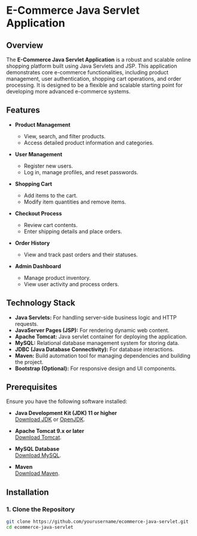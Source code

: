 # E-Commerce Java Servlet Application

## Overview

The **E-Commerce Java Servlet Application** is a robust and scalable online shopping platform built using Java Servlets and JSP. This application demonstrates core e-commerce functionalities, including product management, user authentication, shopping cart operations, and order processing. It is designed to be a flexible and scalable starting point for developing more advanced e-commerce systems.

## Features

- **Product Management**
  - View, search, and filter products.
  - Access detailed product information and categories.

- **User Management**
  - Register new users.
  - Log in, manage profiles, and reset passwords.

- **Shopping Cart**
  - Add items to the cart.
  - Modify item quantities and remove items.

- **Checkout Process**
  - Review cart contents.
  - Enter shipping details and place orders.

- **Order History**
  - View and track past orders and their statuses.

- **Admin Dashboard**
  - Manage product inventory.
  - View user activity and process orders.

## Technology Stack

- **Java Servlets:** For handling server-side business logic and HTTP requests.
- **JavaServer Pages (JSP):** For rendering dynamic web content.
- **Apache Tomcat:** Java servlet container for deploying the application.
- **MySQL:** Relational database management system for storing data.
- **JDBC (Java Database Connectivity):** For database interactions.
- **Maven:** Build automation tool for managing dependencies and building the project.
- **Bootstrap (Optional):** For responsive design and UI components.

## Prerequisites

Ensure you have the following software installed:

- **Java Development Kit (JDK) 11 or higher**  
  [Download JDK](https://www.oracle.com/java/technologies/javase-jdk11-downloads.html) or [OpenJDK](https://openjdk.java.net/).

- **Apache Tomcat 9.x or later**  
  [Download Tomcat](https://tomcat.apache.org/).

- **MySQL Database**  
  [Download MySQL](https://dev.mysql.com/downloads/mysql/).

- **Maven**  
  [Download Maven](https://maven.apache.org/download.cgi).

## Installation

### 1. Clone the Repository

```bash
git clone https://github.com/yourusername/ecommerce-java-servlet.git
cd ecommerce-java-servlet
